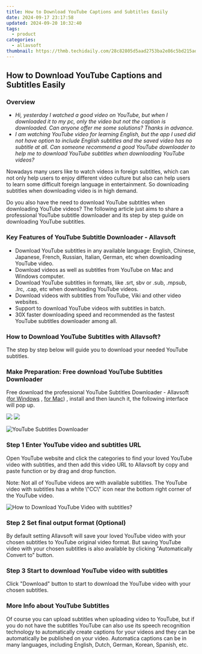 ```yaml
---
title: How to Download YouTube Captions and Subtitles Easily
date: 2024-09-17 23:17:58
updated: 2024-09-20 10:32:40
tags:
  - product
categories:
  - allavsoft
thumbnail: https://thmb.techidaily.com/28c82805d5aad2753ba2e86c5bd215ad19bda09a59f6f42053f6caef86f2a202.jpg
---
```


## How to Download YouTube Captions and Subtitles Easily

### Overview

* _Hi, yesterday I watched a good video on YouTube, but when I downloaded it to my pc, only the video but not the caption is downloaded. Can anyone offer me some solutions? Thanks in advance._
* _I am watching YouTube video for learning English, but the app I used did not have option to include English subtitles and the saved video has no subtitle at all. Can someone recommend a good YouTube downloader to help me to download YouTube subtitles when downloading YouTube videos?_

Nowadays many users like to watch videos in foreign subtitles, which can not only help users to enjoy different video culture but also can help users to learn some difficult foreign language in entertainment. So downloading subtitles when downloading video is in high demand.

Do you also have the need to download YouTube subtitles when downloading YouTube videos? The following article just aims to share a professional YouTube subtitle downloader and its step by step guide on downloading YouTube subtitles.

### Key Features of YouTube Subtitle Downloader - Allavsoft

* Download YouTube subtitles in any available language: English, Chinese, Japanese, French, Russian, Italian, German, etc when downloading YouTube video.
* Download videos as well as subtitles from YouTube on Mac and Windows computer.
* Download YouTube subtitles in formats, like .srt, sbv or .sub, .mpsub, .lrc, .cap, etc when downloading YouTube videos.
* Download videos with subtitles from YouTube, Viki and other video websites.
* Support to download YouTube videos with subtitles in batch.
* 30X faster downloading speed and recommended as the fastest YouTube subtitles downloader among all.

### How to Download YouTube Subtitles with Allavsoft?

The step by step below will guide you to download your needed YouTube subtitles.

### Make Preparation: Free download YouTube Subtitles Downloader

Free download the professional YouTube Subtitles Downloader - Allavsoft ([for Windows](https://tools.techidaily.com/allavsoft/products/) , [for Mac](https://tools.techidaily.com/allavsoft/products/)) , install and then launch it, the following interface will pop up.

[![](https://www.allavsoft.com/how-to/../images/how-to/free-download-win.jpg)](https://tools.techidaily.com/allavsoft/products/) [![](https://www.allavsoft.com/how-to/../images/how-to/free-download-mac.jpg)](https://tools.techidaily.com/allavsoft/products/)

![YouTube Subtitles Downloader](https://www.allavsoft.com/how-to/../images/allavsoft/screen-shot-600.jpg)

### Step 1 Enter YouTube video and subtitles URL

Open YouTube website and click the categories to find your loved YouTube video with subtitles, and then add this video URL to Allavsoft by copy and paste function or by drag and drop function.

Note: Not all of YouTube videos are with available subtitles. The YouTube video with subtitles has a white \\"CC\\" icon near the bottom right corner of the YouTube video.

![How to Download YouTube Video with subtitles?](https://www.allavsoft.com/how-to/../images/how-to/download-rtmp-video/download-rtmp-video.jpg)

### Step 2 Set final output format (Optional)

By default setting Allavsoft will save your loved YouTube video with your chosen subtitles to YouTube original video format. But saving YouTube video with your chosen subtitles is also available by clicking "Automatically Convert to" button.

### Step 3 Start to download YouTube video with subtitles

Click "Download" button to start to download the YouTube video with your chosen subtitles.

### More Info about YouTube Subtitles

Of course you can upload subtitles when uploading video to YouTube, but if you do not have the subtitles YouTube can also use its speech recognition technology to automatically create captions for your videos and they can be automatically be published on your video. Automatica captions can be in many languages, including English, Dutch, German, Korean, Spanish, etc.

<ins class="adsbygoogle"
     style="display:block"
     data-ad-format="autorelaxed"
     data-ad-client="ca-pub-7571918770474297"
     data-ad-slot="1223367746"></ins>



<ins class="adsbygoogle"
     style="display:block"
     data-ad-client="ca-pub-7571918770474297"
     data-ad-slot="8358498916"
     data-ad-format="auto"
     data-full-width-responsive="true"></ins>
